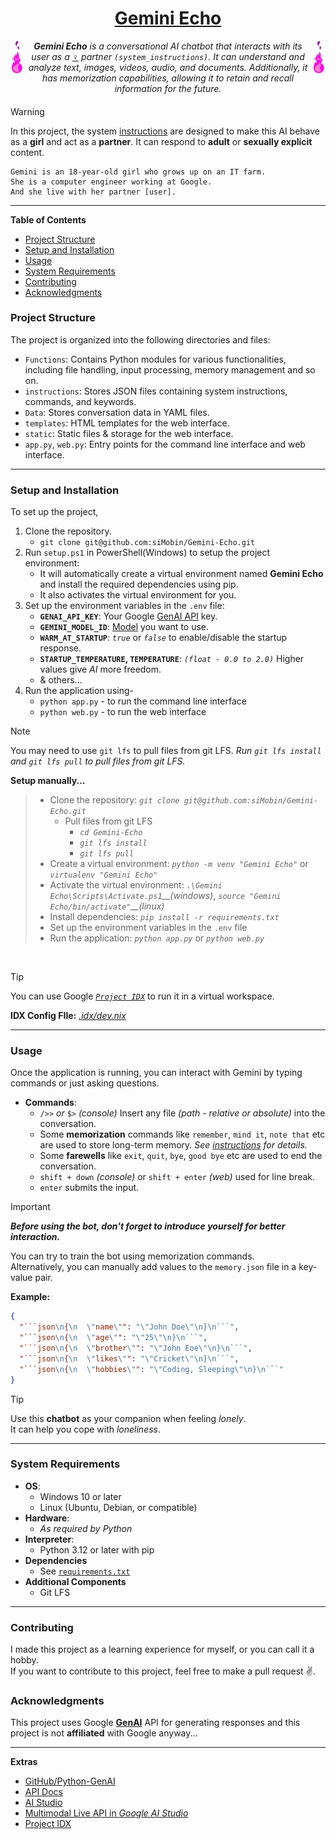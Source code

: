 <!-- ## Gemini Echo -->
<h1  align="center"><a href="https://github.com/siMobin/Gemini-Echo">Gemini Echo</a></h1>
<img src="https://github.com/siMobin/siMobin/raw/main/animated-flame-01.gif" width="21px" align="left"/>
<img src="https://github.com/siMobin/siMobin/raw/main/animated-flame-01.gif" width="21px" align="right"/>
<div style="text-align: center; font-style: italic" align="center" padding="60px">
<b>Gemini Echo</b> is a conversational AI chatbot that interacts with its user as a <a href="#usage">♀</a> partner <code>(system_instructions)</code>. It can understand and analyze text, images, videos, audio, and documents. Additionally, it has memorization capabilities, allowing it to retain and recall information for the future.
</div>

####

> [!WARNING]
> In this project, the system [instructions](instructions/commands.json) are designed to make this AI behave as a **girl** and act as a **partner**. It can respond to **adult** or **sexually explicit** content.
>
> ```text
> Gemini is an 18-year-old girl who grows up on an IT farm.
> She is a computer engineer working at Google.
> And she live with her partner [user].
> ```

---

**Table of Contents**

- [Project Structure](#project-structure)
- [Setup and Installation](#setup-and-installation)
- [Usage](#usage)
- [System Requirements](#system-requirements)
- [Contributing](#contributing)
- [Acknowledgments](#acknowledgments)

### Project Structure

The project is organized into the following directories and files:

- `Functions`: Contains Python modules for various functionalities, including file handling, input processing, memory management and so on.
- `instructions`: Stores JSON files containing system instructions, commands, and keywords.
- `Data`: Stores conversation data in YAML files.
- `templates`: HTML templates for the web interface.
- `static`: Static files & storage for the web interface.
- `app.py`, `web.py`: Entry points for the command line interface and web interface.

---

### Setup and Installation

To set up the project,

1. Clone the repository.
   - `git clone git@github.com:siMobin/Gemini-Echo.git`
2. Run `setup.ps1` in PowerShell(Windows) to setup the project environment:
   - It will automatically create a virtual environment named **Gemini Echo** and install the required dependencies using pip.
   - It also activates the virtual environment for you.
3. Set up the environment variables in the `.env` file:
   - **`GENAI_API_KEY`**: Your Google [GenAI API](https://ai.google.dev/gemini-api/docs/quickstart?lang=python) key.
   - **`GEMINI_MODEL_ID`**: [Model](https://aistudio.google.com/) you want to use.
   - **`WARM_AT_STARTUP`**: _`true`_ or _`false`_ to enable/disable the startup response.
   - **`STARTUP_TEMPERATURE`, `TEMPERATURE`**: _`(float - 0.0 to 2.0)`_ Higher values give _AI_ more freedom.
   - & others...
4. Run the application using-
   - `python app.py` - to run the command line interface
   - `python web.py` - to run the web interface

> [!NOTE]
> You may need to use `git lfs` to pull files from git LFS.
> _Run `git lfs install` and `git lfs pull` to pull files from git LFS._

**Setup manually...**

> - Clone the repository: _`git clone git@github.com:siMobin/Gemini-Echo.git`_
>   - Pull files from git LFS
>     - _`cd Gemini-Echo`_
>     - _`git lfs install`_
>     - _`git lfs pull`_
> - Create a virtual environment: _`python -m venv "Gemini Echo"`_ or _`virtualenv "Gemini Echo"`_
> - Activate the virtual environment: _`.\Gemini Echo\Scripts\Activate.ps1`\_\_(windows)_, _`source "Gemini Echo/bin/activate"`\_\_(linux)_
> - Install dependencies: _`pip install -r requirements.txt`_
> - Set up the environment variables in the `.env` file
> - Run the application: _`python app.py`_ or _`python web.py`_

<br>

> [!TIP]
> You can use Google _[`Project IDX`](https://idx.google.com/)_ to run it in a virtual workspace.
>
> **IDX Config FIle:** _[.idx/dev.nix](.idx/dev.nix)_

---

### Usage

Once the application is running, you can interact with Gemini by typing commands or just asking questions.

- **Commands**:
  - `/>>` _or_ `$>` _(console)_ Insert any file _(path - relative or absolute)_ into the conversation.
  - Some **memorization** commands like `remember`, `mind it`, `note that` etc are used to store long-term memory. _See [instructions](instructions/keywords.json) for details._
  - Some **farewells** like `exit`, `quit`, `bye`, `good bye` etc are used to end the conversation.
  - `shift + down` _(console)_ or `shift + enter` _(web)_ used for line break.
  - `enter` submits the input.

> [!IMPORTANT]
>
> **_Before using the bot, don't forget to introduce yourself for better interaction._**
>
> You can try to train the bot using memorization commands.  
> Alternatively, you can manually add values to the `memory.json` file in a key-value pair.
>
> **Example:**
>
> ````json
> {
>   "```json\n{\n  \"name\"": "\"John Doe\"\n}\n```",
>   "```json\n{\n  \"age\"": "\"25\"\n}\n```",
>   "```json\n{\n  \"brother\"": "\"John Eoe\"\n}\n```",
>   "```json\n{\n  \"likes\"": "\"Cricket\"\n}\n```",
>   "```json\n{\n  \"hobbies\"": "\"Coding, Sleeping\"\n}\n```"
> }
> ````

> [!TIP]
> Use this **chatbot** as your companion when feeling _lonely_.  
> It can help you cope with _loneliness_.

---

### System Requirements

- **OS**:
  - Windows 10 or later
  - Linux (Ubuntu, Debian, or compatible)
- **Hardware**:
  - _As required by Python_
- **Interpreter**:
  - Python 3.12 or later with pip
- **Dependencies**
  - See [`requirements.txt`](./requirements.txt)
- **Additional Components**
  - Git LFS

---

### Contributing

I made this project as a learning experience for myself, or you can call it a hobby.  
If you want to contribute to this project, feel free to make a pull request ✌️.

### Acknowledgments

<!-- Google GenAI -->

This project uses Google [**GenAI**](https://ai.google.dev/) API for generating responses and this project is not **affiliated** with Google anyway...

---

**Extras**

- [GitHub/Python-GenAI](https://github.com/googleapis/python-genai)
- [API Docs](https://ai.google.dev/gemini-api/docs/quickstart?lang=python)
- [AI Studio](https://aistudio.google.com/)
- [Multimodal Live API in _Google AI Studio_](https://aistudio.google.com/app/live)
- [Project IDX](https://idx.google.com/)
